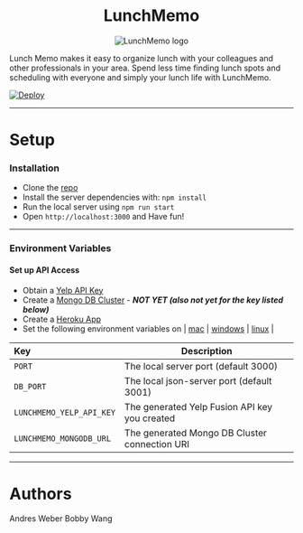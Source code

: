 
<div style="display:flex; flex-direction: column; justify-content:center; align-items: center">
    <h1 style="text-align: center">LunchMemo</h1>
    <img src="https://github.com/bobbypwang/LunchMemo/blob/dev/public/img/icon/android-chrome-192x192.png?raw=true" alt="LunchMemo logo">
</div>

Lunch Memo makes it easy to organize lunch with your colleagues and other professionals in your area.  Spend less time finding lunch spots and scheduling with everyone and simply your lunch life with LunchMemo.

[![Deploy](https://www.herokucdn.com/deploy/button.png)](https://heroku.com/deploy?template=https://github.com/bobbypwang/lunchmemo)


-------------

# Setup
### Installation
*   Clone the [repo]('https://github.com/bobbypwang/LunchMemo')
*   Install the server dependencies with: ```npm install```
*   Run the local server using ```npm run start```
*   Open ```http://localhost:3000``` and Have fun!

-------------

### Environment Variables
#### Set up API Access
*   Obtain a [Yelp API Key](https://www.yelp.com/developers/documentation/v3/authentication)
*   Create a [Mongo DB Cluster](https://cloud.mongodb.com/)  - ***NOT YET (also not yet for the key listed below)***
*   Create a [Heroku App]('https://heroku.com')
*   Set the following environment variables on | [mac](https://stackoverflow.com/questions/7501678/set-environment-variables-on-mac-os-x-lion) | [windows](https://superuser.com/questions/1334129/setting-an-environment-variable-in-windows-10-gpodder) | [linux](https://stackoverflow.com/questions/45502996/how-to-set-environment-variable-in-linux-permanently) |

| Key                         | Description                                     |
| :--                         | -----------                                     |
| `PORT`                      | The local server port (default 3000)            |
| `DB_PORT`                   | The local json-server port (default 3001)       |
| `LUNCHMEMO_YELP_API_KEY`    | The generated Yelp Fusion API key you created   |
| `LUNCHMEMO_MONGODB_URL`     | The generated Mongo DB Cluster connection URI   |  

-------------

# Authors
Andres Weber
Bobby Wang